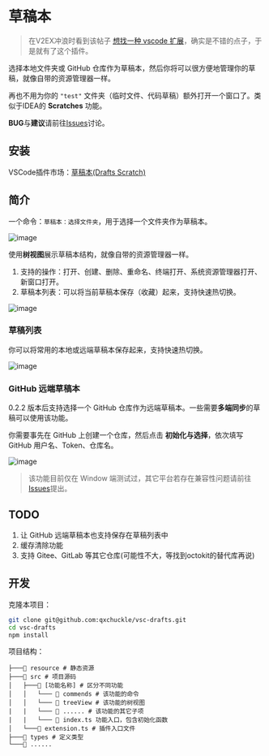 # 草稿本
> 在V2EX冲浪时看到该帖子 [想找一种 vscode 扩展](https://www.v2ex.com/t/1033986)，确实是不错的点子，于是就有了这个插件。

选择本地文件夹或 GitHub 仓库作为草稿本，然后你将可以很方便地管理你的草稿，就像自带的资源管理器一样。

再也不用为你的 `"test"` 文件夹（临时文件、代码草稿）额外打开一个窗口了。类似于IDEA的 **Scratches** 功能。

**BUG**与**建议**请前往[Issues](https://github.com/qxchuckle/vsc-drafts/issues)讨论。

## 安装
VSCode插件市场：[草稿本(Drafts Scratch)](https://marketplace.visualstudio.com/items?itemName=qcqx.qx-drafts)

## 简介
一个命令：`草稿本：选择文件夹`，用于选择一个文件夹作为草稿本。

![image](https://github.com/qxchuckle/vsc-drafts/assets/55614189/b8737ac8-69fe-49ab-a1c5-025e85565e70)

使用**树视图**展示草稿本结构，就像自带的资源管理器一样。
1. 支持的操作：打开、创建、删除、重命名、终端打开、系统资源管理器打开、新窗口打开。
2. 草稿本列表：可以将当前草稿本保存（收藏）起来，支持快速热切换。

![image](https://github.com/qxchuckle/vsc-drafts/assets/55614189/057aec64-cd1d-412f-b585-7b31142d2d32)

### 草稿列表
你可以将常用的本地或远端草稿本保存起来，支持快速热切换。

![image](https://github.com/qxchuckle/vsc-drafts/assets/55614189/40f0ec9e-8f18-4471-9fbb-01cde0b768f8)

### GitHub 远端草稿本
0.2.2 版本后支持选择一个 GitHub 仓库作为远端草稿本。一些需要**多端同步**的草稿可以使用该功能。

你需要事先在 GitHub 上创建一个仓库，然后点击 **初始化与选择**，依次填写 GitHub 用户名、Token、仓库名。

![image](https://github.com/qxchuckle/vsc-drafts/assets/55614189/e4a1efe7-dfb3-4f48-857d-19d91fb504e3)

> 该功能目前仅在 Window 端测试过，其它平台若存在兼容性问题请前往[Issues](https://github.com/qxchuckle/vsc-drafts/issues)提出。

## TODO
1. 让 GitHub 远端草稿本也支持保存在草稿列表中
2. 缓存清除功能
3. 支持 Gitee、GitLab 等其它仓库(可能性不大，等找到octokit的替代库再说)

## 开发
克隆本项目：

```bash
git clone git@github.com:qxchuckle/vsc-drafts.git
cd vsc-drafts
npm install
```

项目结构：

```
├───📁 resource # 静态资源
├───📁 src # 项目源码
│   ├───📁 [功能名称] # 区分不同功能
│   │   └─── 📁 commends # 该功能的命令
│   │   └─── 📁 treeView # 该功能的树视图
|   |   └─── 📁 ...... # 该功能的其它子项
|   |   └─── 📄 index.ts 功能入口，包含初始化函数
│   └───📄 extension.ts # 插件入口文件
├───📁 types # 定义类型
└───📄 ......
```















